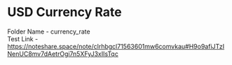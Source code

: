 # USD Currency Rate

Folder Name - currency_rate            
Test Link - https://noteshare.space/note/clrhbgcl71563601mw6comvkau#H9o9afiJTzINenUC8mv7dAetrOgi7n5XFyJ3xIIsTqc
